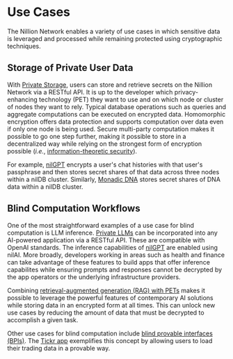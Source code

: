 # Use Cases

The Nillion Network enables a variety of use cases in which sensitive data is leveraged and processed while remaining protected using cryptographic techniques.

## Storage of Private User Data

With [Private Storage](/build/private-storage/overview), users can store and retrieve secrets on the Nillion Network via a RESTful API. It is up to the developer which privacy-enhancing technology (PET) they want to use and on which node or cluster of nodes they want to rely. Typical database operations such as queries and aggregate computations can be executed on encrypted data. Homomorphic encryption offers data protection and supports computation over data even if only one node is being used. Secure multi-party computation makes it possible to go one step further, making it possible to store in a decentralized way while relying on the strongest form of encryption possible (*i.e.*, [information-theoretic security](https://en.wikipedia.org/wiki/Information-theoretic_security)).

For example, [nilGPT](https://nilgpt.xyz/) encrypts a user's chat histories with that user's passphrase and then stores secret shares of that data across three nodes within a nilDB cluster. Similarly, [Monadic DNA](https://monadicdna.com/) stores secret shares of DNA data within a nilDB cluster.

## Blind Computation Workflows

One of the most straightforward examples of a use case for blind computation is LLM inference. [Private LLMs](/build/private-llms/overview) can be incorporated into any AI-powered application via a RESTful API. These are compatible with OpenAI standards. The inference capabilities of [nilGPT](https://nilgpt.xyz) are enabled using nilAI. More broadly, developers working in areas such as health and finance can take advantage of these features to build apps that offer inference capabilites while ensuring prompts and responses cannot be decrypted by the app operators or the underlying infrastructure providers.

Combining [retrieval-augmented generation (RAG) with PETs](/build/private-llms/nilRAG) makes it possible to leverage the powerful features of contemporary AI solutions while storing data in an encrypted form at all times. This can unlock new use cases by reducing the amount of data that must be decrypted to accomplish a given task.

Other use cases for blind computation include [blind provable interfaces (BPIs)](/articles/from-apis-to-bpis). The [Tickr app](/articles/tickr-app) exemplifies this concept by allowing users to load their trading data in a provable way.
